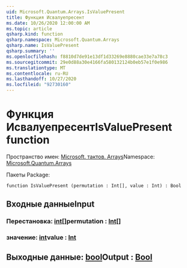 ```yaml
---
uid: Microsoft.Quantum.Arrays.IsValuePresent
title: Функция Исвалуепресент
ms.date: 10/26/2020 12:00:00 AM
ms.topic: article
qsharp.kind: function
qsharp.namespace: Microsoft.Quantum.Arrays
qsharp.name: IsValuePresent
qsharp.summary: ''
ms.openlocfilehash: f8810d7de91e13df1d33269e8880cae33e7a78c3
ms.sourcegitcommit: 29e0d88a30e4166fa580132124b0eb57e1f0e986
ms.translationtype: MT
ms.contentlocale: ru-RU
ms.lasthandoff: 10/27/2020
ms.locfileid: "92730160"
---
```

# <a name="isvaluepresent-function"></a><span data-ttu-id="4f8fb-102">Функция Исвалуепресент</span><span class="sxs-lookup"><span data-stu-id="4f8fb-102">IsValuePresent function</span></span>

<span data-ttu-id="4f8fb-103">Пространство имен: [Microsoft. тактов. Arrays](xref:Microsoft.Quantum.Arrays)</span><span class="sxs-lookup"><span data-stu-id="4f8fb-103">Namespace: [Microsoft.Quantum.Arrays](xref:Microsoft.Quantum.Arrays)</span></span>

<span data-ttu-id="4f8fb-104">Пакеты [](https://nuget.org/packages/)</span><span class="sxs-lookup"><span data-stu-id="4f8fb-104">Package: [](https://nuget.org/packages/)</span></span>




```qsharp
function IsValuePresent (permutation : Int[], value : Int) : Bool
```


## <a name="input"></a><span data-ttu-id="4f8fb-105">Входные данные</span><span class="sxs-lookup"><span data-stu-id="4f8fb-105">Input</span></span>

### <a name="permutation--int"></a><span data-ttu-id="4f8fb-106">Перестановка: [int](xref:microsoft.quantum.lang-ref.int)[]</span><span class="sxs-lookup"><span data-stu-id="4f8fb-106">permutation : [Int](xref:microsoft.quantum.lang-ref.int)[]</span></span>




### <a name="value--int"></a><span data-ttu-id="4f8fb-107">значение: [int](xref:microsoft.quantum.lang-ref.int)</span><span class="sxs-lookup"><span data-stu-id="4f8fb-107">value : [Int](xref:microsoft.quantum.lang-ref.int)</span></span>





## <a name="output--bool"></a><span data-ttu-id="4f8fb-108">Выходные данные: [bool](xref:microsoft.quantum.lang-ref.bool)</span><span class="sxs-lookup"><span data-stu-id="4f8fb-108">Output : [Bool](xref:microsoft.quantum.lang-ref.bool)</span></span>

